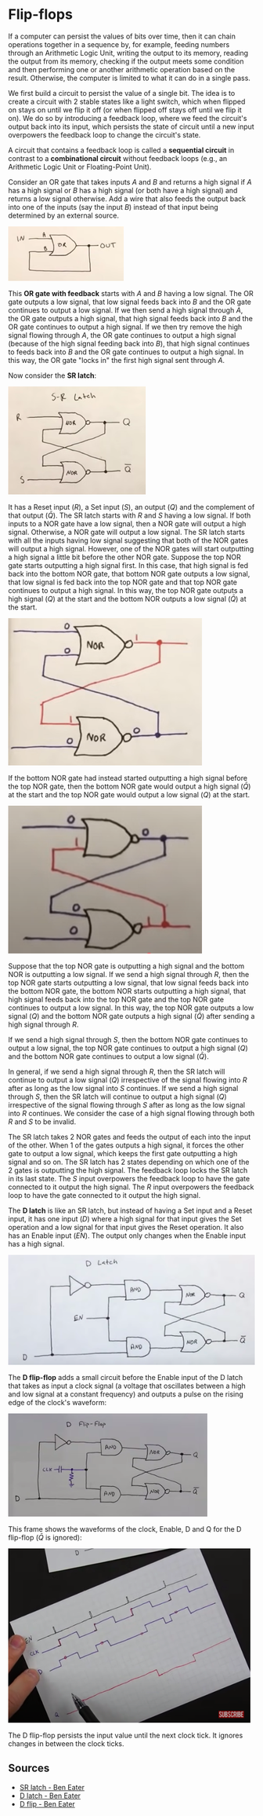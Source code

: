 # Flip-flops

If a computer can persist the values of bits over time, then it can chain operations together in a sequence by, for example, feeding numbers through an Arithmetic Logic Unit, writing the output to its memory, reading the output from its memory, checking if the output meets some condition and then performing one or another arithmetic operation based on the result. Otherwise, the computer is limited to what it can do in a single pass.

We first build a circuit to persist the value of a single bit. The idea is to create a circuit with 2 stable states like a light switch, which when flipped on stays on until we flip it off (or when flipped off stays off until we flip it on). We do so by introducing a feedback loop, where we feed the circuit's output back into its input, which persists the state of circuit until a new input overpowers the feedback loop to change the circuit's state.

A circuit that contains a feedback loop is called a **sequential circuit** in contrast to a **combinational circuit** without feedback loops (e.g., an Arithmetic Logic Unit or Floating-Point Unit).

Consider an OR gate that takes inputs $A$ and $B$ and returns a high signal if $A$ has a high signal or $B$ has a high signal (or both have a high signal) and returns a low signal otherwise. Add a wire that also feeds the output back into one of the inputs (say the input $B$) instead of that input being determined by an external source.

![or_gate_with_feedback](img/or_gate_with_feedback.png)

This **OR gate with feedback** starts with $A$ and $B$ having a low signal. The OR gate outputs a low signal, that low signal feeds back into $B$ and the OR gate continues to output a low signal. If we then send a high signal through $A$, the OR gate outputs a high signal, that high signal feeds back into $B$ and the OR gate continues to output a high signal. If we then try remove the high signal flowing through $A$, the OR gate continues to output a high signal (because of the high signal feeding back into $B$), that high signal continues to feeds back into $B$ and the OR gate continues to output a high signal. In this way, the OR gate "locks in" the first high signal sent through $A$.

Now consider the **SR latch**:

![sr_latch](img/sr_latch.png)

It has a Reset input ($R$), a Set input ($S$), an output ($Q$) and the complement of that output ($\bar{Q}$). The SR latch starts with $R$ and $S$ having a low signal. If both inputs to a NOR gate have a low signal, then a NOR gate will output a high signal. Otherwise, a NOR gate will output a low signal. The SR latch starts with all the inputs having low signal suggesting that both of the NOR gates will output a high signal. However, one of the NOR gates will start outputting a high signal a little bit before the other NOR gate. Suppose the top NOR gate starts outputting a high signal first. In this case, that high signal is fed back into the bottom NOR gate, that bottom NOR gate outputs a low signal, that low signal is fed back into the top NOR gate and that top NOR gate continues to output a high signal. In this way, the top NOR gate outputs a high signal ($Q$) at the start and the bottom NOR outputs a low signal ($\bar{Q}$) at the start.

![sr_latch_top](img/sr_latch_top.png)

If the bottom NOR gate had instead started outputting a high signal before the top NOR gate, then the bottom NOR gate would output a high signal ($\bar{Q}$) at the start and the top NOR gate would output a low signal ($Q$) at the start.

![sr_latch_bottom](img/sr_latch_bottom.png)

Suppose that the top NOR gate is outputting a high signal and the bottom NOR is outputting a low signal. If we send a high signal through $R$, then the top NOR gate starts outputting a low signal, that low signal feeds back into the bottom NOR gate, the bottom NOR starts outputting a high signal, that high signal feeds back into the top NOR gate and the top NOR gate continues to output a low signal. In this way, the top NOR gate outputs a low signal ($Q$) and the bottom NOR gate outputs a high signal ($\bar{Q}$) after sending a high signal through $R$.

If we send a high signal through $S$, then the bottom NOR gate continues to output a low signal, the top NOR gate continues to output a high signal ($Q$) and the bottom NOR gate continues to output a low signal ($\bar{Q}$).

In general, if we send a high signal through $R$, then the SR latch will continue to output a low signal ($Q$) irrespective of the signal flowing into $R$ after as long as the low signal into $S$ continues. If we send a high signal through $S$, then the SR latch will continue to output a high signal ($Q$) irrespective of the signal flowing through $S$ after as long as the low signal into $R$ continues. We consider the case of a high signal flowing through both $R$ and $S$ to be invalid.

The SR latch takes 2 NOR gates and feeds the output of each into the input of the other. When 1 of the gates outputs a high signal, it forces the other gate to output a low signal, which keeps the first gate outputting a high signal and so on. The SR latch has 2 states depending on which one of the 2 gates is outputting the high signal. The feedback loop locks the SR latch in its last state. The $S$ input overpowers the feedback loop to have the gate connected to it output the high signal. The $R$ input overpowers the feedback loop to have the gate connected to it output the high signal.

The **D latch** is like an SR latch, but instead of having a Set input and a Reset input, it has one input ($D$) where a high signal for that input gives the Set operation and a low signal for that input gives the Reset operation. It also has an Enable input ($EN$). The output only changes when the Enable input has a high signal.

![d_latch](img/d_latch.png)

The **D flip-flop** adds a small circuit before the Enable input of the D latch that takes as input a clock signal (a voltage that oscillates between a high and low signal at a constant frequency) and outputs a pulse on the rising edge of the clock's waveform:

![d_flip_flop](img/d_flip_flop.png)

This frame shows the waveforms of the clock, Enable, D and Q for the D flip-flop ($\bar{Q}$ is ignored):

![d_flip_flop_waveforms](img/d_flip_flop_waveforms.png)

The D flip-flop persists the input value until the next clock tick. It ignores changes in between the clock ticks.

## Sources

* [SR latch - Ben Eater](https://www.youtube.com/watch?v=KM0DdEaY5sY)
* [D latch - Ben Eater](https://www.youtube.com/watch?v=peCh_859q7Q)
* [D flip - Ben Eater](https://www.youtube.com/watch?v=YW-_GkUguMM)